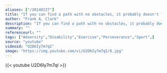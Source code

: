 ```yaml
---
aliases: ["/20140227"]
title: "If you can find a path with no obstacles, it probably doesn't lead anywhere."
author: "Frank A. Clark"
description: "If you can find a path with no obstacles, it probably doesn't lead anywhere. - Frank A. Clark quotes from GetInspired365.com"
summary: ""
referenceurl: ""
tags: ["Adversity","Disability","Exercise","Perseverance","Sport",]
source: "youtube"
videoid: "U2D6Iy7m7qI"
image: "https://img.youtube.com/vi/U2D6Iy7m7qI/0.jpg"
---
```


{{< youtube U2D6Iy7m7qI >}}
